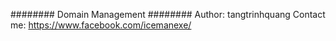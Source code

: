 ######## Domain Management ########
Author: tangtrinhquang
Contact me: https://www.facebook.com/icemanexe/
